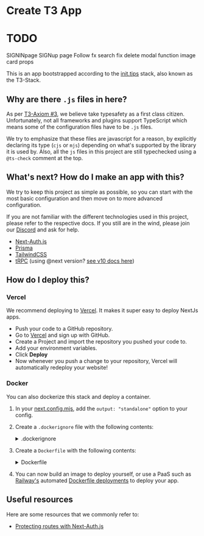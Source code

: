# Create T3 App

# TODO

SIGNINpage
SIGNup page
Follow fx
search
fix delete modal function
image
card props

This is an app bootstrapped according to the [init.tips](https://init.tips) stack, also known as the T3-Stack.

## Why are there `.js` files in here?

As per [T3-Axiom #3](https://github.com/t3-oss/create-t3-app/tree/next#3-typesafety-isnt-optional), we believe take typesafety as a first class citizen. Unfortunately, not all frameworks and plugins support TypeScript which means some of the configuration files have to be `.js` files.

We try to emphasize that these files are javascript for a reason, by explicitly declaring its type (`cjs` or `mjs`) depending on what's supported by the library it is used by. Also, all the `js` files in this project are still typechecked using a `@ts-check` comment at the top.

## What's next? How do I make an app with this?

We try to keep this project as simple as possible, so you can start with the most basic configuration and then move on to more advanced configuration.

If you are not familiar with the different technologies used in this project, please refer to the respective docs. If you still are in the wind, please join our [Discord](https://t3.gg/discord) and ask for help.

-   [Next-Auth.js](https://next-auth.js.org)
-   [Prisma](https://prisma.io)
-   [TailwindCSS](https://tailwindcss.com)
-   [tRPC](https://trpc.io) (using @next version? [see v10 docs here](https://alpha.trpc.io))

## How do I deploy this?

### Vercel

We recommend deploying to [Vercel](https://vercel.com/?utm_source=t3-oss&utm_campaign=oss). It makes it super easy to deploy NextJs apps.

-   Push your code to a GitHub repository.
-   Go to [Vercel](https://vercel.com/?utm_source=t3-oss&utm_campaign=oss) and sign up with GitHub.
-   Create a Project and import the repository you pushed your code to.
-   Add your environment variables.
-   Click **Deploy**
-   Now whenever you push a change to your repository, Vercel will automatically redeploy your website!

### Docker

You can also dockerize this stack and deploy a container.

1. In your [next.config.mjs](./next.config.mjs), add the `output: "standalone"` option to your config.
2. Create a `.dockerignore` file with the following contents:
    <details>
    <summary>.dockerignore</summary>

    ```
    Dockerfile
    .dockerignore
    node_modules
    npm-debug.log
    README.md
    .next
    .git
    ```

  </details>

3. Create a `Dockerfile` with the following contents:
    <details>
    <summary>Dockerfile</summary>

    ```Dockerfile
    # Install dependencies only when needed
    FROM node:16-alpine AS deps
    # Check https://github.com/nodejs/docker-node/tree/b4117f9333da4138b03a546ec926ef50a31506c3#nodealpine to understand why libc6-compat might be needed.
    RUN apk add --no-cache libc6-compat
    WORKDIR /app

    # Install dependencies based on the preferred package manager
    COPY package.json yarn.lock* package-lock.json* pnpm-lock.yaml* ./
    RUN \
       if [ -f yarn.lock ]; then yarn --frozen-lockfile; \
       elif [ -f package-lock.json ]; then npm ci; \
       elif [ -f pnpm-lock.yaml ]; then yarn global add pnpm && pnpm i; \
       else echo "Lockfile not found." && exit 1; \
       fi


    # Rebuild the source code only when needed
    FROM node:16-alpine AS builder
    WORKDIR /app
    COPY --from=deps /app/node_modules ./node_modules
    COPY . .

    # Next.js collects completely anonymous telemetry data about general usage.
    # Learn more here: https://nextjs.org/telemetry
    # Uncomment the following line in case you want to disable telemetry during the build.
    # ENV NEXT_TELEMETRY_DISABLED 1

    RUN yarn build

    # If using npm comment out above and use below instead
    # RUN npm run build

    # Production image, copy all the files and run next
    FROM node:16-alpine AS runner
    WORKDIR /app

    ENV NODE_ENV production
    # Uncomment the following line in case you want to disable telemetry during runtime.
    # ENV NEXT_TELEMETRY_DISABLED 1

    RUN addgroup --system --gid 1001 nodejs
    RUN adduser --system --uid 1001 nextjs

    # You only need to copy next.config.js if you are NOT using the default configuration
    # COPY --from=builder /app/next.config.js ./
    COPY --from=builder /app/public ./public
    COPY --from=builder /app/package.json ./package.json

    # Automatically leverage output traces to reduce image size
    # https://nextjs.org/docs/advanced-features/output-file-tracing
    COPY --from=builder --chown=nextjs:nodejs /app/.next/standalone ./
    COPY --from=builder --chown=nextjs:nodejs /app/.next/static ./.next/static

    USER nextjs

    EXPOSE 3000

    ENV PORT 3000

    CMD ["node", "server.js"]
    ```

  </details>

4. You can now build an image to deploy yourself, or use a PaaS such as [Railway's](https://railway.app) automated [Dockerfile deployments](https://docs.railway.app/deploy/dockerfiles) to deploy your app.

## Useful resources

Here are some resources that we commonly refer to:

-   [Protecting routes with Next-Auth.js](https://next-auth.js.org/configuration/nextjs#unstable_getserversession)
